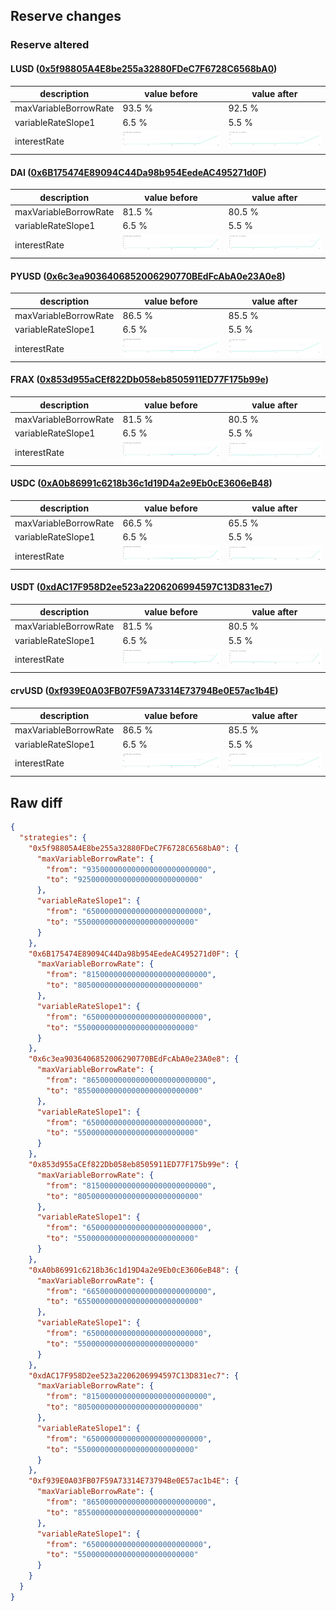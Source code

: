 ## Reserve changes

### Reserve altered

#### LUSD ([0x5f98805A4E8be255a32880FDeC7F6728C6568bA0](https://etherscan.io/address/0x5f98805A4E8be255a32880FDeC7F6728C6568bA0))

| description | value before | value after |
| --- | --- | --- |
| maxVariableBorrowRate | 93.5 % | 92.5 % |
| variableRateSlope1 | 6.5 % | 5.5 % |
| interestRate | ![before](/.assets/7fd6d26d5c1caf9a8735a932555ad64bcb400031.svg) | ![after](/.assets/064b7e636be6f83f1c45b3309ca802e2133ae28f.svg) |

#### DAI ([0x6B175474E89094C44Da98b954EedeAC495271d0F](https://etherscan.io/address/0x6B175474E89094C44Da98b954EedeAC495271d0F))

| description | value before | value after |
| --- | --- | --- |
| maxVariableBorrowRate | 81.5 % | 80.5 % |
| variableRateSlope1 | 6.5 % | 5.5 % |
| interestRate | ![before](/.assets/e3cd41bda67a1fc3ece7a4100d0a7455722f244a.svg) | ![after](/.assets/de15a37d5a61d1ed5496ea99c569d21f0c44a834.svg) |

#### PYUSD ([0x6c3ea9036406852006290770BEdFcAbA0e23A0e8](https://etherscan.io/address/0x6c3ea9036406852006290770BEdFcAbA0e23A0e8))

| description | value before | value after |
| --- | --- | --- |
| maxVariableBorrowRate | 86.5 % | 85.5 % |
| variableRateSlope1 | 6.5 % | 5.5 % |
| interestRate | ![before](/.assets/794e0d79fec49d4d84b9250e643f1773f16214a5.svg) | ![after](/.assets/a9bc7bf4eed396c51899b824e4f27f1778769816.svg) |

#### FRAX ([0x853d955aCEf822Db058eb8505911ED77F175b99e](https://etherscan.io/address/0x853d955aCEf822Db058eb8505911ED77F175b99e))

| description | value before | value after |
| --- | --- | --- |
| maxVariableBorrowRate | 81.5 % | 80.5 % |
| variableRateSlope1 | 6.5 % | 5.5 % |
| interestRate | ![before](/.assets/63ce7a55ac04d754c31aada64a733b5a0ecd6dd5.svg) | ![after](/.assets/a05225d2527d0291dbe4574aa3ce9f1f7d877630.svg) |

#### USDC ([0xA0b86991c6218b36c1d19D4a2e9Eb0cE3606eB48](https://etherscan.io/address/0xA0b86991c6218b36c1d19D4a2e9Eb0cE3606eB48))

| description | value before | value after |
| --- | --- | --- |
| maxVariableBorrowRate | 66.5 % | 65.5 % |
| variableRateSlope1 | 6.5 % | 5.5 % |
| interestRate | ![before](/.assets/a8fcef60b1dfb35de994f96040b1b43df9719d28.svg) | ![after](/.assets/b0acfa5411927b1e11f45e03da6fe62446569b2d.svg) |

#### USDT ([0xdAC17F958D2ee523a2206206994597C13D831ec7](https://etherscan.io/address/0xdAC17F958D2ee523a2206206994597C13D831ec7))

| description | value before | value after |
| --- | --- | --- |
| maxVariableBorrowRate | 81.5 % | 80.5 % |
| variableRateSlope1 | 6.5 % | 5.5 % |
| interestRate | ![before](/.assets/e3cd41bda67a1fc3ece7a4100d0a7455722f244a.svg) | ![after](/.assets/de15a37d5a61d1ed5496ea99c569d21f0c44a834.svg) |

#### crvUSD ([0xf939E0A03FB07F59A73314E73794Be0E57ac1b4E](https://etherscan.io/address/0xf939E0A03FB07F59A73314E73794Be0E57ac1b4E))

| description | value before | value after |
| --- | --- | --- |
| maxVariableBorrowRate | 86.5 % | 85.5 % |
| variableRateSlope1 | 6.5 % | 5.5 % |
| interestRate | ![before](/.assets/794e0d79fec49d4d84b9250e643f1773f16214a5.svg) | ![after](/.assets/a9bc7bf4eed396c51899b824e4f27f1778769816.svg) |

## Raw diff

```json
{
  "strategies": {
    "0x5f98805A4E8be255a32880FDeC7F6728C6568bA0": {
      "maxVariableBorrowRate": {
        "from": "935000000000000000000000000",
        "to": "925000000000000000000000000"
      },
      "variableRateSlope1": {
        "from": "65000000000000000000000000",
        "to": "55000000000000000000000000"
      }
    },
    "0x6B175474E89094C44Da98b954EedeAC495271d0F": {
      "maxVariableBorrowRate": {
        "from": "815000000000000000000000000",
        "to": "805000000000000000000000000"
      },
      "variableRateSlope1": {
        "from": "65000000000000000000000000",
        "to": "55000000000000000000000000"
      }
    },
    "0x6c3ea9036406852006290770BEdFcAbA0e23A0e8": {
      "maxVariableBorrowRate": {
        "from": "865000000000000000000000000",
        "to": "855000000000000000000000000"
      },
      "variableRateSlope1": {
        "from": "65000000000000000000000000",
        "to": "55000000000000000000000000"
      }
    },
    "0x853d955aCEf822Db058eb8505911ED77F175b99e": {
      "maxVariableBorrowRate": {
        "from": "815000000000000000000000000",
        "to": "805000000000000000000000000"
      },
      "variableRateSlope1": {
        "from": "65000000000000000000000000",
        "to": "55000000000000000000000000"
      }
    },
    "0xA0b86991c6218b36c1d19D4a2e9Eb0cE3606eB48": {
      "maxVariableBorrowRate": {
        "from": "665000000000000000000000000",
        "to": "655000000000000000000000000"
      },
      "variableRateSlope1": {
        "from": "65000000000000000000000000",
        "to": "55000000000000000000000000"
      }
    },
    "0xdAC17F958D2ee523a2206206994597C13D831ec7": {
      "maxVariableBorrowRate": {
        "from": "815000000000000000000000000",
        "to": "805000000000000000000000000"
      },
      "variableRateSlope1": {
        "from": "65000000000000000000000000",
        "to": "55000000000000000000000000"
      }
    },
    "0xf939E0A03FB07F59A73314E73794Be0E57ac1b4E": {
      "maxVariableBorrowRate": {
        "from": "865000000000000000000000000",
        "to": "855000000000000000000000000"
      },
      "variableRateSlope1": {
        "from": "65000000000000000000000000",
        "to": "55000000000000000000000000"
      }
    }
  }
}
```